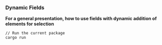 ###  Dynamic Fields

**For a general presentation, how to use fields with dynamic addition of elements for selection**

```shell
// Run the current package
cargo run
```

